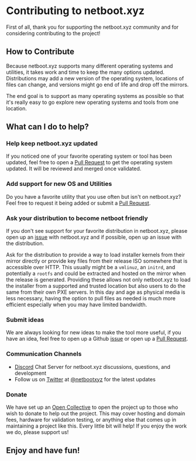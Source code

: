 # Contributing to netboot.xyz

First of all, thank you for supporting the netboot.xyz community and for 
considering contributing to the project!

## How to Contribute

Because netboot.xyz supports many different operating systems and utilities, it
takes work and time to keep the many options updated.  Distributions may add a
new version of the operating system, locations of files can change, and versions
might go end of life and drop off the mirrors.

The end goal is to support as many operating systems as possible so that it's
really easy to go explore new operating systems and tools from one location.

## What can I do to help?

### Help keep netboot.xyz updated

If you noticed one of your favorite operating system or tool has been updated,
feel free to open a [Pull Request] to get the operating system updated.  It 
will be reviewed and merged once validated.

### Add support for new OS and Utilities

Do you have a favorite utility that you use often but isn't on netboot.xyz?
Feel free to request it being added or submit a [Pull Request].

### Ask your distribution to become netboot friendly

If you don't see support for your favorite distribution in netboot.xyz, please
open up an [issue] with netboot.xyz and if possible, open up an issue with the
distribution.

Ask for the distribution to provide a way to load installer kernels from
their mirror directly or provide key files from their release ISO somewhere that
is accessible over HTTP.  This usually might be a `vmlinuz`, an `initrd`, and
potentially a `rootfs` and could be extracted and hosted on the mirror when the
release is generated.  Providing these allows not only netboot.xyz to load the
installer from a supported and trusted location but also users to do the same
from their own PXE servers.  In this day and age as physical media is less
necessary, having the option to pull files as needed is much more efficient
especially when you may have limited bandwidth.

### Submit ideas

We are always looking for new ideas to make the tool more useful, if you have an
idea, feel free to open up a Github [issue] or open up a [Pull Request].

### Communication Channels

* [Discord](https://discord.gg/An6PA2a) Chat Server for netboot.xyz discussions, questions, and development
* Follow us on [Twitter](https://twitter.com/netbootxyz) at [@netbootxyz](https://twitter.com/netbootxyz)
  for the latest updates

### Donate

We have set up an [Open Collective](https://opencollective.com/netbootxyz) to open the project up to those who wish to donate to help out the project. This may cover hosting and domain fees, hardware for validation testing, or anything else that comes up in maintaining a project like this. Every little bit will help! If you enjoy the work we do, please support us!

## Enjoy and have fun!

[issue]: https://github.com/netbootxyz/netboot.xyz/issues/new
[Pull Request]: https://github.com/netbootxyz/netboot.xyz/pulls
